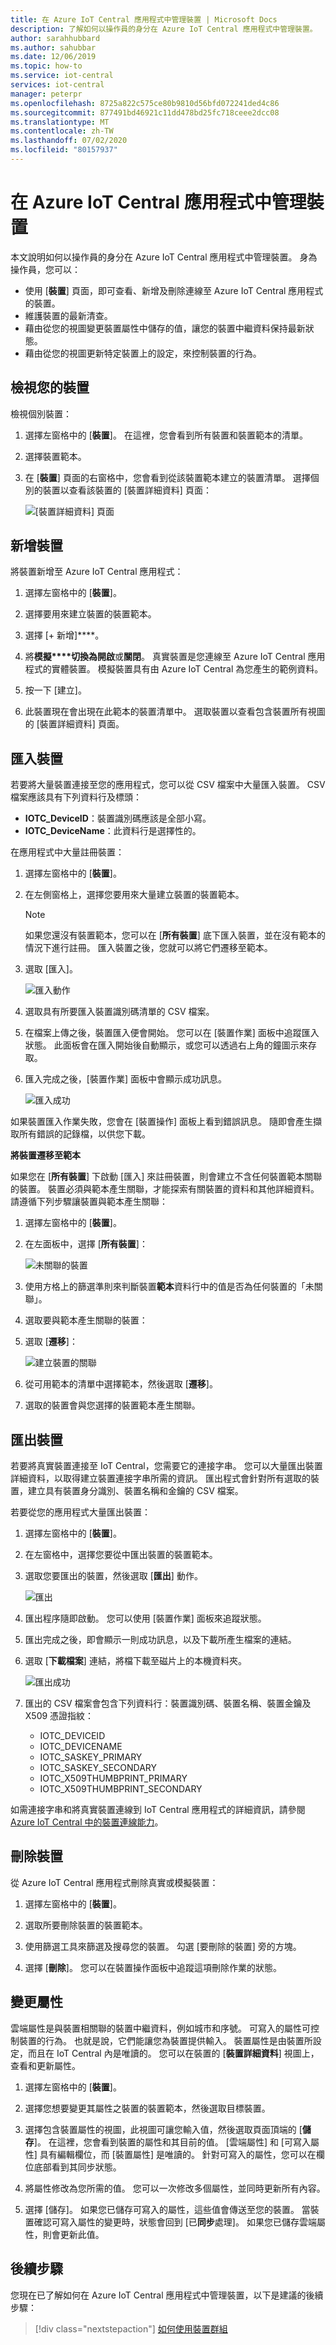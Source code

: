```yaml
---
title: 在 Azure IoT Central 應用程式中管理裝置 | Microsoft Docs
description: 了解如何以操作員的身分在 Azure IoT Central 應用程式中管理裝置。
author: sarahhubbard
ms.author: sahubbar
ms.date: 12/06/2019
ms.topic: how-to
ms.service: iot-central
services: iot-central
manager: peterpr
ms.openlocfilehash: 8725a822c575ce80b9810d56bfd072241ded4c86
ms.sourcegitcommit: 877491bd46921c11dd478bd25fc718ceee2dcc08
ms.translationtype: MT
ms.contentlocale: zh-TW
ms.lasthandoff: 07/02/2020
ms.locfileid: "80157937"
---
```

# <a name="manage-devices-in-your-azure-iot-central-application"></a>在 Azure IoT Central 應用程式中管理裝置



本文說明如何以操作員的身分在 Azure IoT Central 應用程式中管理裝置。 身為操作員，您可以：

- 使用 [**裝置**] 頁面，即可查看、新增及刪除連線至 Azure IoT Central 應用程式的裝置。
- 維護裝置的最新清查。
- 藉由從您的視圖變更裝置屬性中儲存的值，讓您的裝置中繼資料保持最新狀態。
- 藉由從您的視圖更新特定裝置上的設定，來控制裝置的行為。

## <a name="view-your-devices"></a>檢視您的裝置

檢視個別裝置：

1. 選擇左窗格中的 [**裝置**]。 在這裡，您會看到所有裝置和裝置範本的清單。

1. 選擇裝置範本。

1. 在 [**裝置**] 頁面的右窗格中，您會看到從該裝置範本建立的裝置清單。 選擇個別的裝置以查看該裝置的 [裝置詳細資料] 頁面：

    ![[裝置詳細資料] 頁面](./media/howto-manage-devices/devicelist.png)


## <a name="add-a-device"></a>新增裝置

將裝置新增至 Azure IoT Central 應用程式：

1. 選擇左窗格中的 [**裝置**]。

1. 選擇要用來建立裝置的裝置範本。

1. 選擇 [+ 新增]****。

1. 將**模擬****切換為開啟**或**關閉**。 真實裝置是您連線至 Azure IoT Central 應用程式的實體裝置。 模擬裝置具有由 Azure IoT Central 為您產生的範例資料。

1. 按一下 [建立]。

1. 此裝置現在會出現在此範本的裝置清單中。 選取裝置以查看包含裝置所有視圖的 [裝置詳細資料] 頁面。

## <a name="import-devices"></a>匯入裝置

若要將大量裝置連接至您的應用程式，您可以從 CSV 檔案中大量匯入裝置。 CSV 檔案應該具有下列資料行及標頭：

* **IOTC_DeviceID**：裝置識別碼應該是全部小寫。
* **IOTC_DeviceName**：此資料行是選擇性的。

在應用程式中大量註冊裝置：

1. 選擇左窗格中的 [**裝置**]。

1. 在左側窗格上，選擇您要用來大量建立裝置的裝置範本。

    > [!NOTE]
    > 如果您還沒有裝置範本，您可以在 [**所有裝置**] 底下匯入裝置，並在沒有範本的情況下進行註冊。 匯入裝置之後，您就可以將它們遷移至範本。

1. 選取 [匯入]。

    ![匯入動作](./media/howto-manage-devices/bulkimport1a.png)


1. 選取具有所要匯入裝置識別碼清單的 CSV 檔案。

1. 在檔案上傳之後，裝置匯入便會開始。 您可以在 [裝置作業] 面板中追蹤匯入狀態。 此面板會在匯入開始後自動顯示，或您可以透過右上角的鐘圖示來存取。

1. 匯入完成之後，[裝置作業] 面板中會顯示成功訊息。

    ![匯入成功](./media/howto-manage-devices/bulkimport3a.png)


如果裝置匯入作業失敗，您會在 [裝置操作] 面板上看到錯誤訊息。 隨即會產生擷取所有錯誤的記錄檔，以供您下載。

**將裝置遷移至範本**

如果您在 [**所有裝置**] 下啟動 [匯入] 來註冊裝置，則會建立不含任何裝置範本關聯的裝置。 裝置必須與範本產生關聯，才能探索有關裝置的資料和其他詳細資料。 請遵循下列步驟讓裝置與範本產生關聯：

1. 選擇左窗格中的 [**裝置**]。

1. 在左面板中，選擇 [**所有裝置**]：

    ![未關聯的裝置](./media/howto-manage-devices/unassociateddevices1a.png)


1. 使用方格上的篩選準則來判斷裝置**範本**資料行中的值是否為任何裝置的「未關聯」。

1. 選取要與範本產生關聯的裝置：

1. 選取 [**遷移**]：

    ![建立裝置的關聯](./media/howto-manage-devices/unassociateddevices2a.png)


1. 從可用範本的清單中選擇範本，然後選取 [**遷移**]。

1. 選取的裝置會與您選擇的裝置範本產生關聯。


## <a name="export-devices"></a>匯出裝置

若要將真實裝置連接至 IoT Central，您需要它的連接字串。 您可以大量匯出裝置詳細資料，以取得建立裝置連接字串所需的資訊。 匯出程式會針對所有選取的裝置，建立具有裝置身分識別、裝置名稱和金鑰的 CSV 檔案。

若要從您的應用程式大量匯出裝置：

1. 選擇左窗格中的 [**裝置**]。

1. 在左窗格中，選擇您要從中匯出裝置的裝置範本。

1. 選取您要匯出的裝置，然後選取 [**匯出**] 動作。

    ![匯出](./media/howto-manage-devices/export1a.png)


1. 匯出程序隨即啟動。 您可以使用 [裝置作業] 面板來追蹤狀態。

1. 匯出完成之後，即會顯示一則成功訊息，以及下載所產生檔案的連結。

1. 選取 [**下載檔案**] 連結，將檔下載至磁片上的本機資料夾。

    ![匯出成功](./media/howto-manage-devices/export2a.png)


1. 匯出的 CSV 檔案會包含下列資料行：裝置識別碼、裝置名稱、裝置金鑰及 X509 憑證指紋：

    * IOTC_DEVICEID
    * IOTC_DEVICENAME
    * IOTC_SASKEY_PRIMARY
    * IOTC_SASKEY_SECONDARY
    * IOTC_X509THUMBPRINT_PRIMARY
    * IOTC_X509THUMBPRINT_SECONDARY

如需連接字串和將真實裝置連線到 IoT Central 應用程式的詳細資訊，請參閱[Azure IoT Central 中的裝置連線能力](concepts-get-connected.md)。

## <a name="delete-a-device"></a>刪除裝置

從 Azure IoT Central 應用程式刪除真實或模擬裝置：

1. 選擇左窗格中的 [**裝置**]。

1. 選取所要刪除裝置的裝置範本。

1. 使用篩選工具來篩選及搜尋您的裝置。 勾選 [要刪除的裝置] 旁的方塊。

1. 選擇 [**刪除**]。 您可以在裝置操作面板中追蹤這項刪除作業的狀態。

## <a name="change-a-property"></a>變更屬性

雲端屬性是與裝置相關聯的裝置中繼資料，例如城市和序號。 可寫入的屬性可控制裝置的行為。 也就是說，它們能讓您為裝置提供輸入。  裝置屬性是由裝置所設定，而且在 IoT Central 內是唯讀的。 您可以在裝置的 [**裝置詳細資料**] 視圖上，查看和更新屬性。

1. 選擇左窗格中的 [**裝置**]。

1. 選擇您想要變更其屬性之裝置的裝置範本，然後選取目標裝置。

1. 選擇包含裝置屬性的視圖，此視圖可讓您輸入值，然後選取頁面頂端的 [**儲存**]。 在這裡，您會看到裝置的屬性和其目前的值。 [雲端屬性] 和 [可寫入屬性] 具有編輯欄位，而 [裝置屬性] 是唯讀的。 針對可寫入的屬性，您可以在欄位底部看到其同步狀態。 

1. 將屬性修改為您所需的值。 您可以一次修改多個屬性，並同時更新所有內容。

1. 選擇 [儲存]。 如果您已儲存可寫入的屬性，這些值會傳送至您的裝置。 當裝置確認可寫入屬性的變更時，狀態會回到 [已**同步**處理]。 如果您已儲存雲端屬性，則會更新此值。


## <a name="next-steps"></a>後續步驟

您現在已了解如何在 Azure IoT Central 應用程式中管理裝置，以下是建議的後續步驟：

> [!div class="nextstepaction"]
> [如何使用裝置群組](tutorial-use-device-groups.md)

<!-- Next how-tos in the sequence -->
